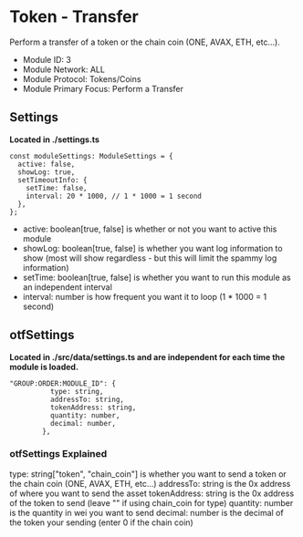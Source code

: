 # Token - Transfer
Perform a transfer of a token or the chain coin (ONE, AVAX, ETH, etc...).

* Module ID: 3
* Module Network: ALL
* Module Protocol: Tokens/Coins
* Module Primary Focus: Perform a Transfer

## Settings
**Located in ./settings.ts**
```
const moduleSettings: ModuleSettings = {
  active: false,
  showLog: true,
  setTimeoutInfo: {
    setTime: false,
    interval: 20 * 1000, // 1 * 1000 = 1 second
  },
};
```

* active: boolean[true, false] is whether or not you want to active this module
* showLog: boolean[true, false] is whether you want log information to show (most will show regardless - but this will limit the spammy log information)
* setTime: boolean[true, false] is whether you want to run this module as an independent interval
* interval: number is how frequent you want it to loop (1 * 1000 = 1 second)

## otfSettings
**Located in ./src/data/settings.ts and are independent for each time the module is loaded.**
```
"GROUP:ORDER:MODULE_ID": {
          type: string,
          addressTo: string,
          tokenAddress: string,
          quantity: number,
          decimal: number,
        },
```

### otfSettings Explained
type: string["token", "chain_coin"] is whether you want to send a token or the chain coin (ONE, AVAX, ETH, etc...)
addressTo: string is the 0x address of where you want to send the asset
tokenAddress: string is the 0x address of the token to send (leave "" if using chain_coin for type)
quantity: number is the quantity in wei you want to send
decimal: number is the decimal of the token your sending (enter 0 if the chain coin)
